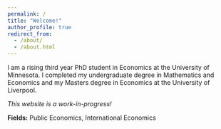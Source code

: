 ```yaml
---
permalink: /
title: "Welcome!"
author_profile: true
redirect_from: 
  - /about/
  - /about.html
---
```

I am a rising third year PhD student in Economics at the University of Minnesota. I completed my undergraduate degree in Mathematics and Economics and my Masters degree in Economics at the University of Liverpool. 

*This website is a work-in-progress!*

**Fields:** Public Economics, International Economics
